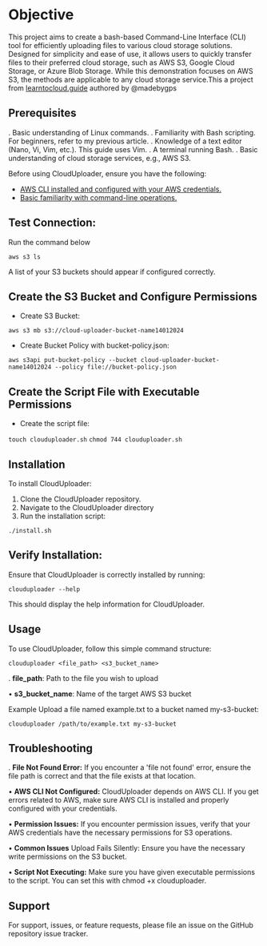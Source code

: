 # Objective

This project aims to create a bash-based Command-Line Interface (CLI) tool for efficiently uploading files to various cloud storage solutions. Designed for simplicity and ease of use, it allows users to quickly transfer files to their preferred cloud storage, such as AWS S3, Google Cloud Storage, or Azure Blob Storage. While this demonstration focuses on AWS S3, the methods are applicable to any cloud storage service.This a project from [learntocloud.guide](https://learntocloud.guide/) authored by @madebygps



## Prerequisites

. Basic understanding of Linux commands.
. Familiarity with Bash scripting. For beginners, refer to my previous article.
. Knowledge of a text editor (Nano, Vi, Vim, etc.). This guide uses Vim.
. A terminal running Bash.
. Basic understanding of cloud storage services, e.g., AWS S3.


Before using CloudUploader, ensure you have the following:


+ [AWS CLI installed and configured with your AWS credentials.](https://docs.aws.amazon.com/cli/latest/userguide/cli-chap-configure.html)
+ [Basic familiarity with command-line operations.](https://www.codecademy.com/article/command-line-commands)

## Test Connection:

Run the command below

``` aws s3 ls ```


 A list of your S3 buckets should appear if configured correctly.

 ## Create the S3 Bucket and Configure Permissions

 + Create S3 Bucket:

``` aws s3 mb s3://cloud-uploader-bucket-name14012024 ```

 + Create Bucket Policy with bucket-policy.json:

 ``` aws s3api put-bucket-policy --bucket cloud-uploader-bucket-name14012024 --policy file://bucket-policy.json ```

 ## Create the Script File with Executable Permissions

  + Create the script file:

``` touch clouduploader.sh ```
``` chmod 744 clouduploader.sh ```
 

 
  
## Installation

To install CloudUploader:

1. Clone the CloudUploader repository.
2. Navigate to the CloudUploader directory
3. Run the installation script:


```./install.sh ```


## Verify Installation:

Ensure that CloudUploader is correctly installed by running:


``` clouduploader --help ```


This should display the help information for CloudUploader.

## Usage
To use CloudUploader, follow this simple command structure:


```clouduploader <file_path> <s3_bucket_name>```


. __file_path__: Path to the file you wish to upload

• __s3_bucket_name__: Name of the target AWS S3 bucket

Example
Upload a file named example.txt to a bucket named my-s3-bucket:



``` clouduploader /path/to/example.txt my-s3-bucket ```



## Troubleshooting

. __File Not Found Error:__
If you encounter a 'file not found' error, ensure the file path is correct and that the file exists at that location.

• __AWS CLI Not Configured:__
CloudUploader depends on AWS CLI. If you get errors related to AWS, make sure AWS CLI is installed and properly configured with your credentials.

• __Permission Issues:__
If you encounter permission issues, verify that your AWS credentials have the necessary permissions for S3 operations.

• __Common Issues__
Upload Fails Silently:
Ensure you have the necessary write permissions on the S3 bucket.

• __Script Not Executing:__
Make sure you have given executable permissions to the script. You can set this with chmod +x clouduploader.

## Support

For support, issues, or feature requests, please file an issue on the GitHub repository issue tracker.
